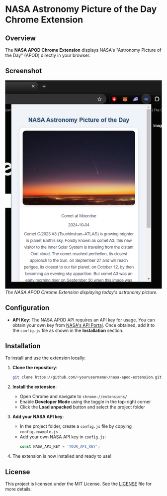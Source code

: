 # NASA Astronomy Picture of the Day Chrome Extension

## Overview
The **NASA APOD Chrome Extension** displays NASA's "Astronomy Picture of the Day" (APOD) directly in your browser.

## Screenshot
![NASA APOD Extension Screenshot](Screenshot.png)
*The NASA APOD Chrome Extension displaying today's astronomy picture.*

## Configuration
* **API Key**: The NASA APOD API requires an API key for usage. You can obtain your own key from [NASA's API Portal](https://api.nasa.gov/). Once obtained, add it to the `config.js` file as shown in the **Installation** section.

## Installation
To install and use the extension locally:

1. **Clone the repository**:
   ```bash
   git clone https://github.com/<yourusername>/nasa-apod-extension.git
   ```

2. **Install the extension**:
   * Open Chrome and navigate to `chrome://extensions/`
   * Enable **Developer Mode** using the toggle in the top-right corner
   * Click the **Load unpacked** button and select the project folder

3. **Add your NASA API key**:
   * In the project folder, create a `config.js` file by copying `config.example.js`
   * Add your own NASA API key in `config.js`:
     ```javascript
     const NASA_API_KEY = 'YOUR_API_KEY';
     ```

4. The extension is now installed and ready to use!

## License
This project is licensed under the MIT License. See the [LICENSE](LICENSE) file for more details.
